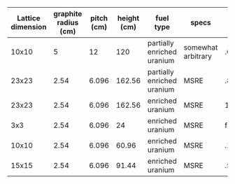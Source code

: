 Lattice dimension | graphite radius (cm) | pitch (cm) | height (cm) | fuel type                  | specs              | keff     | input-file
---               | ---                  | ---        | ---         | ---                        | ---                | ---      | ---
10x10             | 5                    | 12         | 120         | partially enriched uranium | somewhat arbitrary | .6985850 | <none>
23x23             | 2.54                 | 6.096      | 162.56      | partially enriched uranium | MSRE               | .8486090 | msr2g
23x23             | 2.54                 | 6.096      | 162.56      | enriched uranium           | MSRE               | 1.046140 | msr2g_enrU
3x3             | 2.54                 | 6.096      | 24      | enriched uranium           | MSRE               | fail | <none>
10x10             | 2.54                 | 6.096      | 60.96      | enriched uranium           | MSRE               | .16 | <none>
15x15             | 2.54                 | 6.096      | 91.44      | enriched uranium           | MSRE               | .52 | <none>
